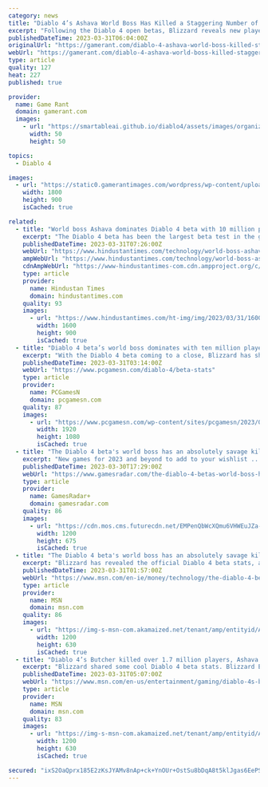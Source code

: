 ```yaml
---
category: news
title: "Diablo 4’s Ashava World Boss Has Killed a Staggering Number of Players"
excerpt: "Following the Diablo 4 open betas, Blizzard reveals new player stats including the staggering kill death ratio for the world boss, Ashava. For players, both beta weekends represented an opportunity to ..."
publishedDateTime: 2023-03-31T06:04:00Z
originalUrl: "https://gamerant.com/diablo-4-ashava-world-boss-killed-staggering-number-players/"
webUrl: "https://gamerant.com/diablo-4-ashava-world-boss-killed-staggering-number-players/"
type: article
quality: 127
heat: 227
published: true

provider:
  name: Game Rant
  domain: gamerant.com
  images:
    - url: "https://smartableai.github.io/diablo4/assets/images/organizations/gamerant.com-50x50.jpg"
      width: 50
      height: 50

topics:
  - Diablo 4

images:
  - url: "https://static0.gamerantimages.com/wordpress/wp-content/uploads/2023/03/diablo-4-ashava-death-stat.jpg"
    width: 1800
    height: 900
    isCached: true

related:
  - title: "World boss Ashava dominates Diablo 4 beta with 10 million player kills, impressive kill-death ratio"
    excerpt: "The Diablo 4 beta has been the largest beta test in the game’s history, with nearly 2.6 million players reaching level 20 Diablo 4 beta testers were given a treat with the chance to go up against ..."
    publishedDateTime: 2023-03-31T07:26:00Z
    webUrl: "https://www.hindustantimes.com/technology/world-boss-ashava-dominates-diablo-4-beta-with-10-million-player-kills-impressive-kill-death-ratio-101680258800507.html"
    ampWebUrl: "https://www.hindustantimes.com/technology/world-boss-ashava-dominates-diablo-4-beta-with-10-million-player-kills-impressive-kill-death-ratio-101680258800507-amp.html"
    cdnAmpWebUrl: "https://www-hindustantimes-com.cdn.ampproject.org/c/s/www.hindustantimes.com/technology/world-boss-ashava-dominates-diablo-4-beta-with-10-million-player-kills-impressive-kill-death-ratio-101680258800507-amp.html"
    type: article
    provider:
      name: Hindustan Times
      domain: hindustantimes.com
    quality: 93
    images:
      - url: "https://www.hindustantimes.com/ht-img/img/2023/03/31/1600x900/ashava_1680259346487_1680259359011_1680259359011.jpg"
        width: 1600
        height: 900
        isCached: true
  - title: "Diablo 4 beta’s world boss dominates with ten million player kills"
    excerpt: "With the Diablo 4 beta coming to a close, Blizzard has shared some of the biggest numbers from the free test period, and world boss Ashava tops the rankings in style. With nearly 62 million hours of ..."
    publishedDateTime: 2023-03-31T03:14:00Z
    webUrl: "https://www.pcgamesn.com/diablo-4/beta-stats"
    type: article
    provider:
      name: PCGamesN
      domain: pcgamesn.com
    quality: 87
    images:
      - url: "https://www.pcgamesn.com/wp-content/sites/pcgamesn/2023/03/diablo-4-beta-stats-world-boss-kills-ashava-deaths-butcher-blizzard.jpg"
        width: 1920
        height: 1080
        isCached: true
  - title: "The Diablo 4 beta's world boss has an absolutely savage kill death ratio"
    excerpt: "New games for 2023 and beyond to add to your wishlist ..."
    publishedDateTime: 2023-03-30T17:29:00Z
    webUrl: "https://www.gamesradar.com/the-diablo-4-betas-world-boss-has-an-absolutely-savage-kill-death-ratio/"
    type: article
    provider:
      name: GamesRadar+
      domain: gamesradar.com
    quality: 86
    images:
      - url: "https://cdn.mos.cms.futurecdn.net/EMPenQbWcXQmu6VHWEuJZa-1200-80.jpg"
        width: 1200
        height: 675
        isCached: true
  - title: "The Diablo 4 beta's world boss has an absolutely savage kill death ratio"
    excerpt: "Blizzard has revealed the official Diablo 4 beta stats, and they prove the one world boss included in the test is an absolute monster. In total, Ashava managed to fell over 10 million players in the ..."
    publishedDateTime: 2023-03-31T01:57:00Z
    webUrl: "https://www.msn.com/en-ie/money/technology/the-diablo-4-beta-s-world-boss-has-an-absolutely-savage-kill-death-ratio/ar-AA19ig4a"
    type: article
    provider:
      name: MSN
      domain: msn.com
    quality: 86
    images:
      - url: "https://img-s-msn-com.akamaized.net/tenant/amp/entityid/AA19i9NE.img?h=630&w=1200&m=6&q=60&o=t&l=f&f=jpg"
        width: 1200
        height: 630
        isCached: true
  - title: "Diablo 4’s Butcher killed over 1.7 million players, Ashava got 47 million kills"
    excerpt: "Blizzard shared some cool Diablo 4 beta stats. Blizzard Entertainment has released a few statistics from the recent Diablo 4 open beta test, revealing that players spent 61,560,437 hours in Sanctuary ..."
    publishedDateTime: 2023-03-31T05:07:00Z
    webUrl: "https://www.msn.com/en-us/entertainment/gaming/diablo-4s-butcher-killed-over-17-million-players-ashava-got-47-million-kills/ar-AA19jw4R"
    type: article
    provider:
      name: MSN
      domain: msn.com
    quality: 83
    images:
      - url: "https://img-s-msn-com.akamaized.net/tenant/amp/entityid/AA154GUP.img?h=630&w=1200&m=6&q=60&o=t&l=f&f=jpg"
        width: 1200
        height: 630
        isCached: true

secured: "ixS2OaQprx185E2zKsJYAMv8nAp+ck+YnOUr+OstSu8bDqA8t5klJgas6EePSfHYu8GUtwxcZoGoo2sRv1fPgSancx9J9bqjmf3R1ewXRWzgXnymaRC3ssidPeKFspdGGtd2O0nJL7wWAMh1Ij7DYUTo1uLGvhtiFI7nuP6JK/Ap9nLL9DCyL0m4T8lrUjkzVz3BgGvEU4DH51F0EaevcflvaGRy5Pb+EW6LPr4hga5kFi3qs5iBthfvp64YwjO2c4cawqkkOHzO8hSR7sZ2GmNzMiGbGC41A4vda01rebL/K16W4mmqN2FjPQgd/Fgzs7UU5uiCiZRM/bCvvd0F6aAHBZqfHD4iZyxYrjpBROQ=;3YpFP1OyUZtBn7BJHh1Mkg=="
---
```


